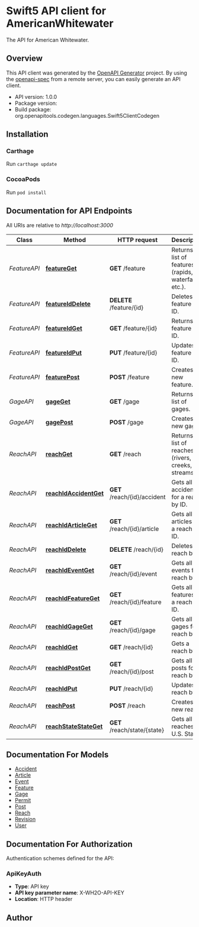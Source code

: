 # Swift5 API client for AmericanWhitewater

The API for American Whitewater.

## Overview
This API client was generated by the [OpenAPI Generator](https://openapi-generator.tech) project.  By using the [openapi-spec](https://github.com/OAI/OpenAPI-Specification) from a remote server, you can easily generate an API client.

- API version: 1.0.0
- Package version: 
- Build package: org.openapitools.codegen.languages.Swift5ClientCodegen

## Installation

### Carthage

Run `carthage update`

### CocoaPods

Run `pod install`

## Documentation for API Endpoints

All URIs are relative to *http://localhost:3000*

Class | Method | HTTP request | Description
------------ | ------------- | ------------- | -------------
*FeatureAPI* | [**featureGet**](docs/FeatureAPI.md#featureget) | **GET** /feature | Returns a list of features (rapids, waterfalls, etc.).
*FeatureAPI* | [**featureIdDelete**](docs/FeatureAPI.md#featureiddelete) | **DELETE** /feature/{id} | Deletes a feature by ID.
*FeatureAPI* | [**featureIdGet**](docs/FeatureAPI.md#featureidget) | **GET** /feature/{id} | Returns a feature by ID.
*FeatureAPI* | [**featureIdPut**](docs/FeatureAPI.md#featureidput) | **PUT** /feature/{id} | Updates a feature by ID.
*FeatureAPI* | [**featurePost**](docs/FeatureAPI.md#featurepost) | **POST** /feature | Creates a new feature.
*GageAPI* | [**gageGet**](docs/GageAPI.md#gageget) | **GET** /gage | Returns a list of gages.
*GageAPI* | [**gagePost**](docs/GageAPI.md#gagepost) | **POST** /gage | Creates a new gage.
*ReachAPI* | [**reachGet**](docs/ReachAPI.md#reachget) | **GET** /reach | Returns a list of reaches (rivers, creeks, streams).
*ReachAPI* | [**reachIdAccidentGet**](docs/ReachAPI.md#reachidaccidentget) | **GET** /reach/{id}/accident | Gets all the accidents for a reach by ID.
*ReachAPI* | [**reachIdArticleGet**](docs/ReachAPI.md#reachidarticleget) | **GET** /reach/{id}/article | Gets all the articles for a reach by ID.
*ReachAPI* | [**reachIdDelete**](docs/ReachAPI.md#reachiddelete) | **DELETE** /reach/{id} | Deletes a reach by ID.
*ReachAPI* | [**reachIdEventGet**](docs/ReachAPI.md#reachideventget) | **GET** /reach/{id}/event | Gets all the events for a reach by ID.
*ReachAPI* | [**reachIdFeatureGet**](docs/ReachAPI.md#reachidfeatureget) | **GET** /reach/{id}/feature | Gets all the features for a reach by ID.
*ReachAPI* | [**reachIdGageGet**](docs/ReachAPI.md#reachidgageget) | **GET** /reach/{id}/gage | Gets all the gages for a reach by ID.
*ReachAPI* | [**reachIdGet**](docs/ReachAPI.md#reachidget) | **GET** /reach/{id} | Gets a reach by ID.
*ReachAPI* | [**reachIdPostGet**](docs/ReachAPI.md#reachidpostget) | **GET** /reach/{id}/post | Gets all the posts for a reach by ID.
*ReachAPI* | [**reachIdPut**](docs/ReachAPI.md#reachidput) | **PUT** /reach/{id} | Updates a reach by ID.
*ReachAPI* | [**reachPost**](docs/ReachAPI.md#reachpost) | **POST** /reach | Creates a new reach.
*ReachAPI* | [**reachStateStateGet**](docs/ReachAPI.md#reachstatestateget) | **GET** /reach/state/{state} | Gets all the reaches for U.S. State.


## Documentation For Models

 - [Accident](docs/Accident.md)
 - [Article](docs/Article.md)
 - [Event](docs/Event.md)
 - [Feature](docs/Feature.md)
 - [Gage](docs/Gage.md)
 - [Permit](docs/Permit.md)
 - [Post](docs/Post.md)
 - [Reach](docs/Reach.md)
 - [Revision](docs/Revision.md)
 - [User](docs/User.md)


<a id="documentation-for-authorization"></a>
## Documentation For Authorization


Authentication schemes defined for the API:
<a id="ApiKeyAuth"></a>
### ApiKeyAuth

- **Type**: API key
- **API key parameter name**: X-WH2O-API-KEY
- **Location**: HTTP header


## Author




